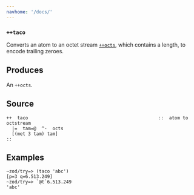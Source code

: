```yaml
---
navhome: '/docs/'
---
```


### `++taco`

Converts an atom to an octet stream [`++octs`](), which contains a length, to
encode trailing zeroes.

## Produces

An `++octs`.

## Source

    ++  taco                                                ::  atom to octstream
      |=  tam=@  ^-  octs
      [(met 3 tam) tam]
    ::

## Examples

    ~zod/try=> (taco 'abc')
    [p=3 q=6.513.249]
    ~zod/try=> `@t`6.513.249
    'abc'

